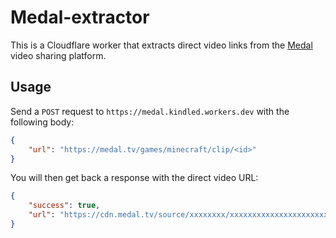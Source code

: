 # Medal-extractor

This is a Cloudflare worker that extracts direct video links from the [Medal](https://medal.tv/) video sharing platform.

## Usage

Send a `POST` request to `https://medal.kindled.workers.dev` with the following body:

```json
{
    "url": "https://medal.tv/games/minecraft/clip/<id>"
}
```

You will then get back a response with the direct video URL:

```json
{
    "success": true,
    "url": "https://cdn.medal.tv/source/xxxxxxxx/xxxxxxxxxxxxxxxxxxxxxxxxxxxxxxxx.mp4"
}
```

